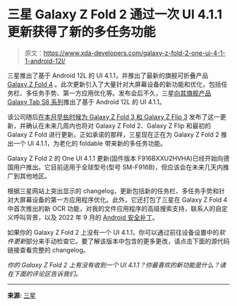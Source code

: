 # 三星 Galaxy Z Fold 2 通过一次 UI 4.1.1 更新获得了新的多任务功能

> 原文：<https://www.xda-developers.com/galaxy-z-fold-2-one-ui-4-1-1-android-12l/>

三星推出了基于 Android 12L 的 UI 4.1.1，并推出了最新的旗舰可折叠产品 [Galaxy Z Fold 4](https://www.xda-developers.com/samsung-galaxy-z-fold-4-review/) 。此次更新引入了大量针对大屏幕设备的新功能和优化，包括任务栏、多任务手势、第一方应用优化等。发布会后不久，三星[向其旗舰产品 Galaxy Tab S8 系列](https://www.xda-developers.com/one-ui-android-12l-galaxy-tab-s8-series/)推出了基于 Android 12L 的 UI 4.1.1。

该公司随后[在本月早些时候为 Galaxy Z Fold 3 和 Galaxy Z Flip 3](https://www.xda-developers.com/samsung-one-ui-4-1-1-android-12l-older-foldables/) 发布了这一更新，并确认在未来几周内也将对 Galaxy Z Fold 2、Galaxy Z Flip 和最初的 Galaxy Z Fold 进行更新。正如承诺的那样，三星现在正在为 Galaxy Z Fold 2 推出一个 UI 4.1.1，为老化的 foldable 带来新的多任务功能。

Galaxy Z Fold 2 的 One UI 4.1.1 更新(固件版本 F916BXXU2HVHA)已经开始向德国用户推出。它目前适用于全球型号(型号 SM-F916B)，但应该会在未来几天内推广到其他地区。

根据三星网站上突出显示的 changelog，更新包括新的任务栏、多任务手势和针对大屏幕设备的第一方应用程序优化。此外，它还打包了三星在 Galaxy Z Fold 4 中首次推出的新 OCR 功能，对我的文件应用程序的高级搜索支持，联系人的自定义呼叫背景，以及 2022 年 9 月的 [Android 安全补丁](https://www.xda-developers.com/september-2022-android-security-update/)。

如果你的 Galaxy Z Fold 2 上没有一个 UI 4.1.1，你可以通过前往设备设置中的*软件更新*部分来手动检查它。要了解该版本中包含的更多更改，请点击下面的源代码链接查看完整的 changelog。

*你的 Galaxy Z Fold 2 上有没有收到一个 UI 4.1.1？你最喜欢的新功能是什么？请在下面的评论区告诉我们。*

* * *

**来源:** [三星](https://doc.samsungmobile.com/SM-F916B/DBT/doc.html)